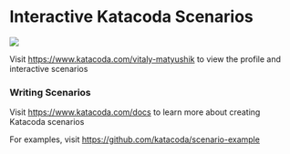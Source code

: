 # Interactive Katacoda Scenarios

[![](http://shields.katacoda.com/katacoda/vitaly-matyushik/count.svg)](https://www.katacoda.com/vitaly-matyushik "Get your profile on Katacoda.com")

Visit https://www.katacoda.com/vitaly-matyushik to view the profile and interactive scenarios

### Writing Scenarios
Visit https://www.katacoda.com/docs to learn more about creating Katacoda scenarios

For examples, visit https://github.com/katacoda/scenario-example
